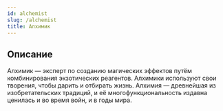 ```yaml
---
id: alchemist
slug: /alchemist
title: Алхимик
---
```

## Описание
Алхимик — эксперт по созданию магических эффектов путём комбинирования экзотических реагентов. Алхимики используют свои творения, чтобы дарить и отбирать жизнь. Алхимия — древнейшая из изобретательских традиций, и её многофункциональность издавна ценилась и во время войн, и в годы мира.
